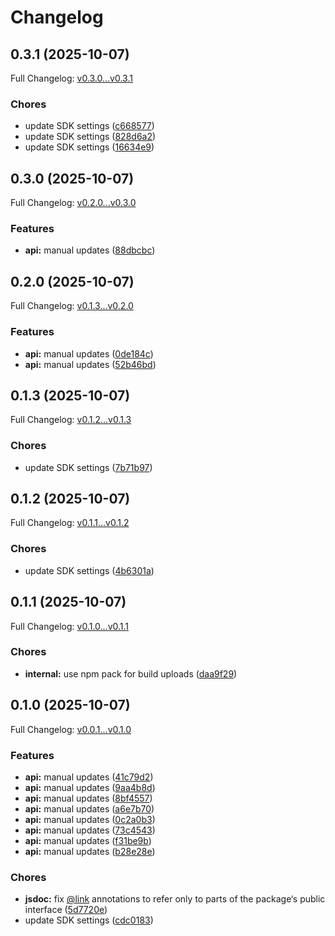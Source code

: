 # Changelog

## 0.3.1 (2025-10-07)

Full Changelog: [v0.3.0...v0.3.1](https://github.com/StreakYC/streak-client-typescript/compare/v0.3.0...v0.3.1)

### Chores

* update SDK settings ([c668577](https://github.com/StreakYC/streak-client-typescript/commit/c66857754f778a06a99eb0bd3d167a9eddc4b77b))
* update SDK settings ([828d6a2](https://github.com/StreakYC/streak-client-typescript/commit/828d6a29e773481620a8e8408be50a5f76c1120e))
* update SDK settings ([16634e9](https://github.com/StreakYC/streak-client-typescript/commit/16634e9e2a8103cb8838131f441e34b6b1f840cf))

## 0.3.0 (2025-10-07)

Full Changelog: [v0.2.0...v0.3.0](https://github.com/StreakYC/streak-client-typescript/compare/v0.2.0...v0.3.0)

### Features

* **api:** manual updates ([88dbcbc](https://github.com/StreakYC/streak-client-typescript/commit/88dbcbc403348734f21e04330444a56cfd062399))

## 0.2.0 (2025-10-07)

Full Changelog: [v0.1.3...v0.2.0](https://github.com/StreakYC/streak-client-typescript/compare/v0.1.3...v0.2.0)

### Features

* **api:** manual updates ([0de184c](https://github.com/StreakYC/streak-client-typescript/commit/0de184ce4ee029fe6d36310270fce942323fe5d5))
* **api:** manual updates ([52b46bd](https://github.com/StreakYC/streak-client-typescript/commit/52b46bd64fc9ad4905008cb68421190c0628ccba))

## 0.1.3 (2025-10-07)

Full Changelog: [v0.1.2...v0.1.3](https://github.com/StreakYC/streak-client-typescript/compare/v0.1.2...v0.1.3)

### Chores

* update SDK settings ([7b71b97](https://github.com/StreakYC/streak-client-typescript/commit/7b71b9742b310b81e9bf826fe8ff811228f60657))

## 0.1.2 (2025-10-07)

Full Changelog: [v0.1.1...v0.1.2](https://github.com/StreakYC/streak-client-typescript/compare/v0.1.1...v0.1.2)

### Chores

* update SDK settings ([4b6301a](https://github.com/StreakYC/streak-client-typescript/commit/4b6301ae24a80efda65fbf0d5819ae18e37b37bc))

## 0.1.1 (2025-10-07)

Full Changelog: [v0.1.0...v0.1.1](https://github.com/StreakYC/streak-client-typescript/compare/v0.1.0...v0.1.1)

### Chores

* **internal:** use npm pack for build uploads ([daa9f29](https://github.com/StreakYC/streak-client-typescript/commit/daa9f296b47deadc1c2be6e23b0977c2717d94f9))

## 0.1.0 (2025-10-07)

Full Changelog: [v0.0.1...v0.1.0](https://github.com/StreakYC/streak-client-typescript/compare/v0.0.1...v0.1.0)

### Features

* **api:** manual updates ([41c79d2](https://github.com/StreakYC/streak-client-typescript/commit/41c79d2a2c4ef16963908eab77037b71b77fad26))
* **api:** manual updates ([9aa4b8d](https://github.com/StreakYC/streak-client-typescript/commit/9aa4b8d4b532df145d7863ee5c385f129ebe386f))
* **api:** manual updates ([8bf4557](https://github.com/StreakYC/streak-client-typescript/commit/8bf4557c56ed08b4d1d78ae496cc1463ef5dd02c))
* **api:** manual updates ([a6e7b70](https://github.com/StreakYC/streak-client-typescript/commit/a6e7b706bb1da29686c0522717fc631b3af0f9b0))
* **api:** manual updates ([0c2a0b3](https://github.com/StreakYC/streak-client-typescript/commit/0c2a0b3f6bdc3e3cfd2ca928ca7c9c1939c5a290))
* **api:** manual updates ([73c4543](https://github.com/StreakYC/streak-client-typescript/commit/73c45430fef5fc9d43b62d8d01794552faa12940))
* **api:** manual updates ([f31be9b](https://github.com/StreakYC/streak-client-typescript/commit/f31be9b9b64668f4584ac8cefea1d84cfc9b33c4))
* **api:** manual updates ([b28e28e](https://github.com/StreakYC/streak-client-typescript/commit/b28e28e5f091d61feb441a4cf5bde19676579a8c))


### Chores

* **jsdoc:** fix [@link](https://github.com/link) annotations to refer only to parts of the package‘s public interface ([5d7720e](https://github.com/StreakYC/streak-client-typescript/commit/5d7720e2198ae818f8385c07f794fc034f6f9f66))
* update SDK settings ([cdc0183](https://github.com/StreakYC/streak-client-typescript/commit/cdc01839109a4f918c6fd408fbaffafbc07288cf))

